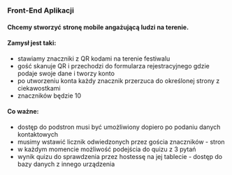 ### Front-End Aplikacji

#### Chcemy stworzyć stronę mobile angażującą ludzi na terenie.

#### Zamysł jest taki:
- stawiamy znaczniki z QR kodami na terenie festiwalu
- gość skanuje QR i przechodzi do formularza rejestracyjnego gdzie podaje swoje dane i tworzy konto
- po utworzeniu konta każdy znacznik przerzuca do określonej strony z ciekawostkami
- znaczników będzie 10

#### Co ważne:
- dostęp do podstron musi być umożliwiony dopiero po podaniu danych kontaktowych
- musimy wstawić licznik odwiedzonych przez gościa znaczników - stron
- w każdym momencie możliwość podejścia do quizu z 3 pytań
- wynik quizu do sprawdzenia przez hostessę na jej tablecie - dostęp do bazy danych z innego urządzenia
